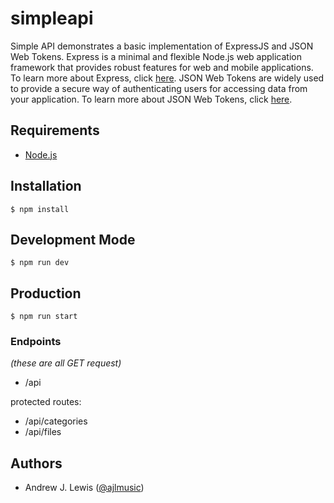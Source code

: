 # simpleapi

Simple API demonstrates a basic implementation of ExpressJS and JSON Web Tokens. Express is a minimal and flexible Node.js web application framework that provides robust features for web and mobile applications. To learn more about Express, click [here](https://expressjs.com). JSON Web Tokens are widely used to provide a secure way of authenticating users for accessing data from your application. To learn more about JSON Web Tokens, click [here](https://jwt.io/introduction).

## Requirements
- [Node.js](https://nodejs.org/en/)

## Installation 

```
$ npm install

```
## Development Mode

```
$ npm run dev

```

## Production

```
$ npm run start

```

### Endpoints 
*(these are all GET request)*
-  /api

protected routes:

-  /api/categories
-  /api/files


## Authors

- Andrew J. Lewis ([@ajlmusic](https://twitter.com/ajlmusic))